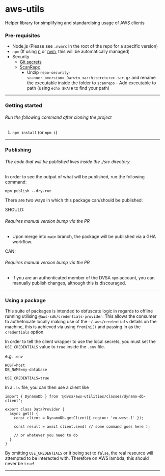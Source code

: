 # aws-utils

Helper library for simplifying and standardising usage of AWS clients

### Pre-requisites

- Node.js (Please see `.nvmrc` in the root of the repo for a specific version)
- `npm` (If using [n](https://github.com/tj/n) or [nvm](https://github.com/nvm-sh/nvm), this will be automatically managed)
- Security
  - [Git secrets](https://github.com/awslabs/git-secrets)
  - [ScanRepo](https://github.com/UKHomeOffice/repo-security-scanner)
    - Unzip `repo-security-scanner_<version>_Darwin_<architercture>.tar.gz` and rename the executable inside the folder
      to `scanrepo` - Add executable to path (using `echo $PATH` to find your path)
---

### Getting started

###### Run the following command after cloning the project

1. `npm install` (or `npm i`)

---
### Publishing

###### The code that will be published lives inside the ./src directory.

In order to see the output of what will be published, run the following command:

```shell
npm publish --dry-run
```

There are two ways in which this package can/should be published:

SHOULD:
###### Requires manual version bump via the PR

- Upon merge into `main` branch, the package will be published via a GHA workflow.

CAN:
###### Requires manual version bump via the PR

- If you are an authenticated member of the DVSA `npm` account, you can manually publish changes, although this is discouraged.
---
### Using a package

This suite of packages is intended to obfuscate logic in regards to offline running utilising `@aws-sdk/credentials-provider`. 
This allows the consumer to authetnicate locally making use of the `~/.aws/credentials` details on the machine, this is achieved via using `fromIni()` and passing in as the `credentials` option.

In order to tell the client wrapper to use the local secrets, you must set the `USE_CREDENTIALS` value to `true` inside the `.env` file.

e.g. `.env`
```
HOST=host
DB_NAME=my-database

USE_CREDENTIALS=true
```

In a `.ts` file, you can then use a client like

```
import { DynamoDb } from '@dvsa/aws-utilities/classes/dynamo-db-client';

export class DataProvider {
  async get() {
    const client = DynamoDb.getClient({ region: 'eu-west-1' });

    const result = await client.send( // some command goes here );

    // or whatever you need to do
  }
}
```
By omitting `USE_CREDENTIALS` or it being set to `false`, the real resource will attempted to be interacted with. Therefore on AWS lambda, this should never be `true`!

---
